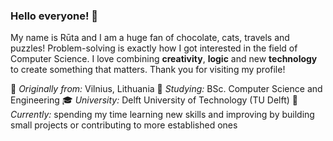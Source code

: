 ### Hello everyone! 🌻

My name is Rūta and I am a huge fan of chocolate, cats, travels and puzzles! Problem-solving is exactly how I got interested in the field of Computer Science. I love combining **creativity**, **logic** and new **technology** to create something that matters. Thank you for visiting my profile!

🌱 *Originally from:* Vilnius, Lithuania
📖 *Studying:* BSc. Computer Science and Engineering
🎓 *University:* Delft University of Technology (TU Delft)
🧭 *Currently:* spending my time learning new skills and improving by building small projects or contributing to more established ones
